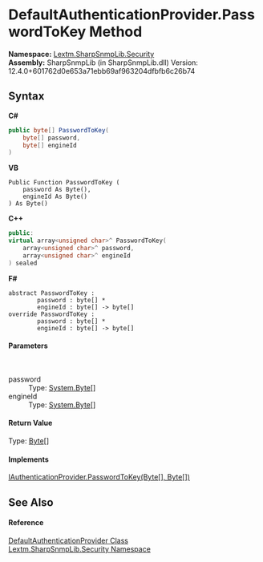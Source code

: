 # DefaultAuthenticationProvider.PasswordToKey Method 
 

**Namespace:**&nbsp;<a href="N_Lextm_SharpSnmpLib_Security">Lextm.SharpSnmpLib.Security</a><br />**Assembly:**&nbsp;SharpSnmpLib (in SharpSnmpLib.dll) Version: 12.4.0+601762d0e653a71ebb69af963204dfbfb6c26b74

## Syntax

**C#**<br />
``` C#
public byte[] PasswordToKey(
	byte[] password,
	byte[] engineId
)
```

**VB**<br />
``` VB
Public Function PasswordToKey ( 
	password As Byte(),
	engineId As Byte()
) As Byte()
```

**C++**<br />
``` C++
public:
virtual array<unsigned char>^ PasswordToKey(
	array<unsigned char>^ password, 
	array<unsigned char>^ engineId
) sealed
```

**F#**<br />
``` F#
abstract PasswordToKey : 
        password : byte[] * 
        engineId : byte[] -> byte[] 
override PasswordToKey : 
        password : byte[] * 
        engineId : byte[] -> byte[] 
```


#### Parameters
&nbsp;<dl><dt>password</dt><dd>Type: <a href="https://docs.microsoft.com/dotnet/api/system.byte" target="_blank" rel="noopener noreferrer">System.Byte</a>[]<br /></dd><dt>engineId</dt><dd>Type: <a href="https://docs.microsoft.com/dotnet/api/system.byte" target="_blank" rel="noopener noreferrer">System.Byte</a>[]<br /></dd></dl>

#### Return Value
Type: <a href="https://docs.microsoft.com/dotnet/api/system.byte" target="_blank" rel="noopener noreferrer">Byte</a>[]

#### Implements
<a href="M_Lextm_SharpSnmpLib_Security_IAuthenticationProvider_PasswordToKey">IAuthenticationProvider.PasswordToKey(Byte[], Byte[])</a><br />

## See Also


#### Reference
<a href="T_Lextm_SharpSnmpLib_Security_DefaultAuthenticationProvider">DefaultAuthenticationProvider Class</a><br /><a href="N_Lextm_SharpSnmpLib_Security">Lextm.SharpSnmpLib.Security Namespace</a><br />